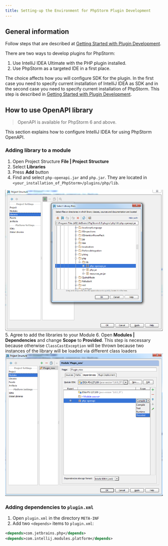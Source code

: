 ```yaml
---
title: Setting-up the Environment for PhpStorm Plugin Development
---
```


## General information
Follow steps that are described at [Getting Started with Plugin Development](http://confluence.jetbrains.com/display/IDEADEV/Getting+Started+with+Plugin+Development).

There are two ways to develop plugins for PhpStorm:

1. Use IntelliJ IDEA Ultimate with the PHP plugin installed.
2. Use PhpStorm as a targeted IDE in a first place.

The choice affects how you will configure SDK for the plugin. In the first case you need to specify current installation of IntelliJ IDEA as SDK and in the second case you need to specify current installation of PhpStorm. This step is described in [Getting Started with Plugin Development](https://confluence.jetbrains.com/display/IDEADEV/Getting+Started+with+Plugin+Development).

## How to use OpenAPI library

> OpenAPI is available for PhpStorm 6 and above.

This section explains how to configure IntelliJ IDEA for using PhpStorm OpenAPI.

### Adding library to a module

1. Open Project Structure **File \| Project Structure**
2. Select **Libraries**
3. Press **Add** button
4. Find and select `php-openapi.jar` and `php.jar`. They are located in `<your_installation_of_PhpStorm>/plugins/php/lib`.

![Adding Library](img/AddingLibrary.png)
5. Agree to add the libraries to your Module
6. Open **Modules \| Dependencies** and change **Scope** to **Provided**. This step is necessary because otherwise `ClassCastException` will be thrown because two instances of the library will be loaded via different class loaders
![Changing Scope](img/changingscope.png)

### Adding dependencies to `plugin.xml`

1. Open `plugin.xml` in the directory `META-INF`
2. Add two `<depends>` items to `plugin.xml`:

```xml
<depends>com.jetbrains.php</depends>
<depends>com.intellij.modules.platform</depends>
```
